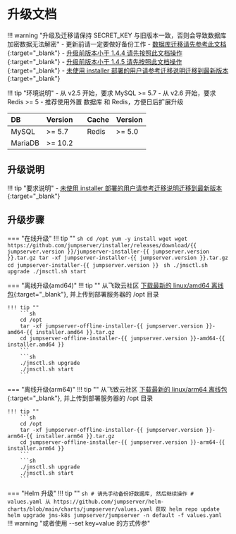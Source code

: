 # 升级文档

!!! warning "升级及迁移请保持 SECRET_KEY 与旧版本一致，否则会导致数据库加密数据无法解密"
    - 更新前请一定要做好备份工作
    - [数据库迁移请先参考此文档](mariadb-mysql.md){:target="_blank"}
    - [升级前版本小于 1.4.4 请先按照此文档操作](1.0.0-1.4.3.md){:target="_blank"}
    - [升级前版本小于 1.4.5 请先按照此文档操作](1.4.4.md){:target="_blank"}
    - [未使用 installer 部署的用户请参考迁移说明迁移到最新版本](../migration.md){:target="_blank"}

!!! tip "环境说明"
    - 从 v2.5 开始，要求 MySQL >= 5.7
    - 从 v2.6 开始，要求 Redis >= 5
    - 推荐使用外置 数据库 和 Redis，方便日后扩展升级

| DB      | Version |    | Cache | Version |
| :------ | :------ | :- | :---- | :------ |
| MySQL   | >= 5.7  |    | Redis | >= 5.0  |
| MariaDB | >= 10.2 |    |       |         |

## 升级说明

!!! tip "要求说明"
    - [未使用 installer 部署的用户请参考迁移说明迁移到最新版本](../migration.md){:target="_blank"}

## 升级步骤

=== "在线升级"
    !!! tip ""
        ```sh
        cd /opt
        yum -y install wget
        wget https://github.com/jumpserver/installer/releases/download/{{ jumpserver.version }}/jumpserver-installer-{{ jumpserver.version }}.tar.gz
        tar -xf jumpserver-installer-{{ jumpserver.version }}.tar.gz
        cd jumpserver-installer-{{ jumpserver.version }}
        ```
        ```sh
        ./jmsctl.sh upgrade
        ./jmsctl.sh start
        ```

=== "离线升级(amd64)"
    !!! tip ""
        从飞致云社区 [下载最新的 linux/amd64 离线包](https://community.fit2cloud.com/#/products/jumpserver/downloads){:target="_blank"}, 并上传到部署服务器的 /opt 目录

    !!! tip ""
        ```sh
        cd /opt
        tar -xf jumpserver-offline-installer-{{ jumpserver.version }}-amd64-{{ installer.amd64 }}.tar.gz
        cd jumpserver-offline-installer-{{ jumpserver.version }}-amd64-{{ installer.amd64 }}
        ```
        ```sh
        ./jmsctl.sh upgrade
        ./jmsctl.sh start
        ```

=== "离线升级(arm64)"
    !!! tip ""
        从飞致云社区 [下载最新的 linux/arm64 离线包](https://community.fit2cloud.com/#/products/jumpserver/downloads){:target="_blank"}, 并上传到部署服务器的 /opt 目录

    !!! tip ""
        ```sh
        cd /opt
        tar -xf jumpserver-offline-installer-{{ jumpserver.version }}-arm64-{{ installer.arm64 }}.tar.gz
        cd jumpserver-offline-installer-{{ jumpserver.version }}-arm64-{{ installer.arm64 }}
        ```
        ```sh
        ./jmsctl.sh upgrade
        ./jmsctl.sh start
        ```

=== "Helm 升级"
    !!! tip ""
        ```sh
        # 请先手动备份好数据库, 然后继续操作
        # values.yaml 从 https://github.com/jumpserver/helm-charts/blob/main/charts/jumpserver/values.yaml 获取
        helm repo update
        helm upgrade jms-k8s jumpserver/jumpserver -n default -f values.yaml
        ```
    !!! warning "或者使用 --set key=value 的方式传参"
